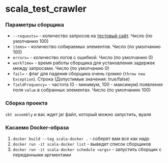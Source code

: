 # scala_test_crawler

### Параметры сборщика

- `--requests=` - количество запросов на [тестовый сайт](https://demo-site.at.ispras.ru/). Число (по умолчанию 100)
- `items=` - количество собираемых элементов. Число (по умолчанию 100)
- `errors=` - количество логов с ошибкой. Число (по умолчанию 0)
- `workTime=` - время работы сборщика для установления задержек между запросами. Число (по умолчанию 0)
- `fail=` - флаг для падения сборщика очень громко (`throw new Exception`). Строка (Допустимые значения: true/false)
- `fieldFrequency=` - частота (0 - минимум, 100 - максимум) появления поля `value` в собранных элементах. Число (по умолчанию 100) 


### Сборка проекта

`sbt assembly` и вас ждет jar файл, который можно запустить, вуаля

### Касаемо Docker-образа
1. `docker build --tag scala-docker .` - соберет вам все как надо
2. `docker run -it scala-docker list` - выведет список сборщиков
3. `docker run -it scala-docker schedule <args>` - запустить сборщик с переданными аргментами
